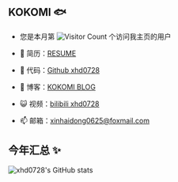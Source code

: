 ## KOKOMI 🐟

- 您是本月第 ![Visitor Count](https://profile-counter.glitch.me/xhd0728/count.svg) 个访问我主页的用户

- 🐧 简历：<a href="https://resume.kokomi0728.eu.org" target="_blank">RESUME</a>
- 🏡 代码：<a href="https://github.com/xhd0728" target="_blank">Github xhd0728</a>
- 🌱 博客：<a href="https://www.cnblogs.com/xhd0728" target="_blank">KOKOMI BLOG</a>
- 😺 视频：<a href="https://space.bilibili.com/381611499">bilibili xhd0728</a>
- 📫 邮箱：<a href="mailto://xinhaidong0625@foxmail.com">xinhaidong0625@foxmail.com</a>

## 今年汇总 ✨

![xhd0728's GitHub stats](https://github-readme-stats.vercel.app/api?username=xhd0728&show_icons=true&theme=tokyonight)
